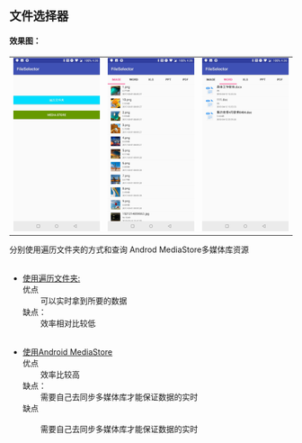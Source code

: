 
## 文件选择器

#### 效果图：

|                    |                     |                            |
|:------------------------------:|:---------------------------------:|:--------------------------------:|
|![](image/one.jpg) | ![](image/two.jpg) | ![](image/three.jpg)|

分别使用遍历文件夹的方式和查询 Androd MediaStore多媒体库资源</br></br>

* [使用遍历文件夹:]()</br>
优点</br>
            可以实时拿到所要的数据</br>
缺点：</br>
            效率相对比较低</br></br>
 
* [使用Android MediaStore]()</br>
优点</br>
            效率比较高</br>
缺点：</br>
            需要自己去同步多媒体库才能保证数据的实时</br>
缺点</br>   
            需要自己去同步多媒体库才能保证数据的实时<br>


 
